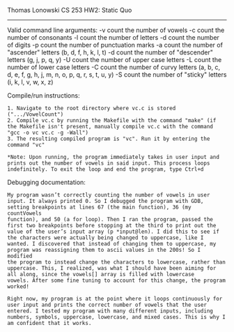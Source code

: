 Thomas Lonowski
CS 253
HW2: Static Quo

**************************
Valid command line arguments:
	-v count the number of vowels
	-c count the number of consonants
	-l count the number of letters
	-d count the number of digits
	-p count the number of punctuation marks
	-a count the number of "ascender" letters (b, d, f, h, k, l, t)
	-d count the number of "descender" letters (g, j, p, q, y)
	-U count the number of upper case letters
	-L count the number of lower case letters
	-C count the number of curvy letters (a, b, c, d, e, f, g, h, j, m, n, o, p, q, r, s, t, u, y)
	-S count the number of "sticky" letters (i, k, l, v, w, x, z)

Compile/run instructions:

	1. Navigate to the root directory where vc.c is stored (".../VowelCount")
	2. Compile vc.c by running the Makefile with the command "make" (if the Makefile isn't present, manually compile vc.c with the command "gcc -o vc vc.c -g -Wall")
	3. The resulting compiled program is "vc". Run it by entering the command "vc"

	*Note: Upon running, the program immediately takes in user input and prints out the number of vowels in said input. This process loops indefinitely. To exit the loop and end the program, type Ctrl+d

Debugging documentation:

	My program wasn’t correctly counting the number of vowels in user input. It always printed 0. So I debugged the program with GDB, setting breakpoints at lines 67 (the main function), 36 (my countVowels 
	function), and 50 (a for loop). Then I ran the program, passed the first two breakpoints before stopping at the third to print out the value of the user’s input array (p *input@len). I did this to see if 
	the characters were actually being changed to uppercase, like I wanted. I discovered that instead of changing them to uppercase, my program was reassigning them to ascii values in the 200s! So I modified 
	the program to instead change the characters to lowercase, rather than uppercase. This, I realized, was what I should have been aiming for all along, since the vowels[] array is filled with lowercase 
	vowels. After some fine tuning to account for this change, the program worked!

	Right now, my program is at the point where it loops continuously for user input and prints the correct number of vowels that the user entered. I tested my program with many different inputs, including 
	numbers, symbols, uppercase, lowercase, and mixed cases. This is why I am confident that it works.


